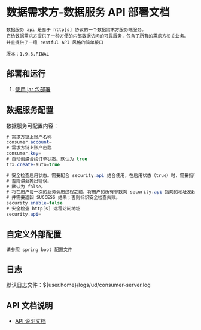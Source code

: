 
# 数据需求方-数据服务 API 部署文档

```plaintext
数据服务 api 是基于 http[s] 协议的一个数据需求方服务端服务。
它给数据需求方提供了一种方便的内部数据访问的可靠服务，包含了所有的需求方相关业务。
并且提供了一组 restful API 风格的简单接口

版本：1.9.6.FINAL
```

## 部署和运行

1. [使用 jar 包部署](DEPLOY-WITH-JAR)

## 数据服务配置

数据服务可配置内容：

```java
# 需求方链上账户名称
consumer.account=
# 需求方链上账户密匙
consumer.key=
# 自动创建合约订单状态。默认为 true
trx.create-auto=true

# 安全检查启用状态。需要配合 security.api 结合使用，在启用状态（true）时，需要指明 security.api ，
# 否则讲会抛出错误。
# 默认为 false。
# 将在用户每一次的业务调用过程之前，将用户的所有参数向 security.api 指向的地址发起调用。
# 并需要返回 SUCCESS 结果；否则标识安全检查失败。
security.enable=false
# 安全检查 http[s] 远程访问地址
security.api=
```

## 自定义外部配置

```plaintext
请参照 spring boot 配置文件
```

## 日志

默认日志文件：${user.home}/logs/ud/consumer-server.log

## API 文档说明

* [API 说明文档](API)